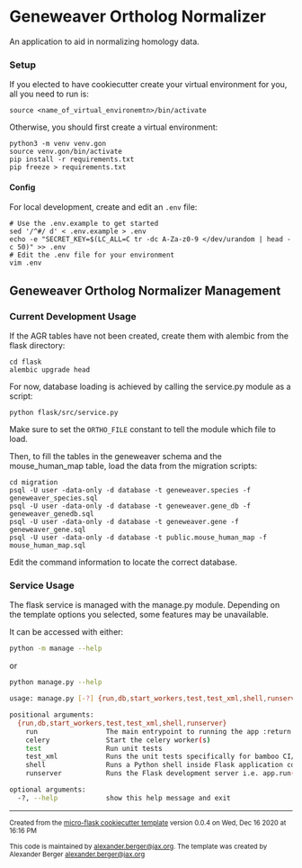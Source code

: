 # Geneweaver Ortholog Normalizer

An application to aid in normalizing homology data.

### Setup
If you elected to have cookiecutter create your virtual environment for you, all you need to run is:
```
source <name_of_virtual_environemtn>/bin/activate
```
Otherwise, you should first create a virtual environment:
```
python3 -m venv venv.gon
source venv.gon/bin/activate
pip install -r requirements.txt
pip freeze > requirements.txt
```

#### Config
For local development, create and edit an `.env` file:
```
# Use the .env.example to get started
sed '/^#/ d' < .env.example > .env
echo -e "SECRET_KEY=$(LC_ALL=C tr -dc A-Za-z0-9 </dev/urandom | head -c 50)" >> .env
# Edit the .env file for your environment
vim .env
```


## Geneweaver Ortholog Normalizer Management

### Current Development Usage

If the AGR tables have not been created, create them with alembic from the flask directory:
```
cd flask
alembic upgrade head
```

For now, database loading is achieved by calling the service.py module as a script:
```
python flask/src/service.py
```
Make sure to set the `ORTHO_FILE` constant to tell the module which file to load.

Then, to fill the tables in the geneweaver schema and the mouse_human_map table, load the data from the migration scripts:
```
cd migration
psql -U user -data-only -d database -t geneweaver.species -f geneweaver_species.sql
psql -U user -data-only -d database -t geneweaver.gene_db -f geneweaver_genedb.sql
psql -U user -data-only -d database -t geneweaver.gene -f geneweaver_gene.sql
psql -U user -data-only -d database -t public.mouse_human_map -f mouse_human_map.sql
```
Edit the command information to locate the correct database.

### Service Usage
The flask service is managed with the manage.py module. Depending on the template options you selected, some features 
may be unavailable.

It can be accessed with either:
```bash
python -m manage --help
```
or
```bash
python manage.py --help
```

```bash
usage: manage.py [-?] {run,db,start_workers,test,test_xml,shell,runserver} ...

positional arguments:
  {run,db,start_workers,test,test_xml,shell,runserver}
    run                 The main entrypoint to running the app :return: None
    celery              Start the celery worker(s)
    test                Run unit tests
    test_xml            Runs the unit tests specifically for bamboo CI/CD
    shell               Runs a Python shell inside Flask application context.
    runserver           Runs the Flask development server i.e. app.run()

optional arguments:
  -?, --help            show this help message and exit

```

-----
<sub>Created from the [micro-flask cookiecutter template](https://bitbucket.jax.org/projects/PT/repos/micro-flask/browse) 
version 0.0.4 on Wed, Dec 16 2020 at 16:16 PM</sub>

<sub>This code is maintained by alexander.berger@jax.org. The template was created by Alexander Berger <alexander.berger@jax.org></sub>
